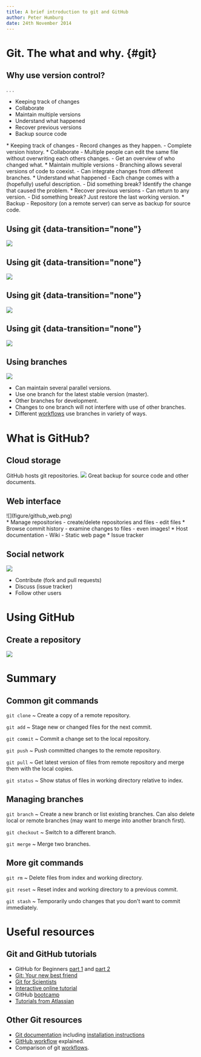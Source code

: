 ```yaml
---
title: A brief introduction to git and GitHub
author: Peter Humburg
date: 24th November 2014
---
```


# Git. The what and why. {#git}
## Why use version control?
. . .

* Keeping track of changes
* Collaborate
* Maintain multiple versions
* Understand what happened
* Recover previous versions
* Backup source code

<div class="notes">
* Keeping track of changes
     - Record changes as they happen.
     - Complete version history.
* Collaborate
    - Multiple people can edit the same file without overwriting each others changes.
    - Get an overview of who changed what.
* Maintain multiple versions
    - Branching allows several versions of code to coexist.
    - Can integrate changes from different branches. 
* Understand what happened
    - Each change comes with a (hopefully) useful description.
    - Did something break? Identify the change that caused the problem.
* Recover previous versions
    - Can return to any version.
    - Did something break? Just restore the last working version.
* Backup
    - Repository (on a remote server) can serve as backup for source code.
</div>

## Using git {data-transition="none"}
![](figure/git_single.png)

## Using git {data-transition="none"}
![](figure/git_remote.png)

## Using git {data-transition="none"}
![](figure/git_clone.png)

## Using git {data-transition="none"}
![](figure/git_multi.png)

## Using branches
![](figure/branches.png)

* Can maintain several parallel versions.
* Use one branch for the latest stable version (master).
* Other branches for development.
* Changes to one branch will not interfere with use of other branches.
* Different [workflows](#other-git-resources) use branches in variety of ways.

# What is GitHub?
## Cloud storage
GitHub hosts git repositories.
![](figure/github_single.png)
Great backup for source code and other documents.

## Web interface
<div class="left">
![](figure/github_web.png)
</div>
<div class="right">
* Manage repositories
    - create/delete repositories and files
    - edit files
* Browse commit history
    - examine changes to files
    - even images!
* Host documentation
    - Wiki
    - Static web page
* Issue tracker
</div>

## Social network
![](figure/github_multi.png)

* Contribute (fork and pull requests)
* Discuss (issue tracker)
* Follow other users

# Using GitHub
## Create a repository
![](figure/new_repo.png)


# Summary
## Common git commands
`git clone`
  ~ Create a copy of a remote repository.
  
`git add`
  ~ Stage new or changed files for the next commit.
  
`git commit`
  ~ Commit a change set to the local repository.
  
`git push`
  ~ Push committed changes to the remote repository.
 
`git pull`
  ~ Get latest version of files from remote repository and merge them with the local copies.
  
`git status`
  ~ Show status of files in working directory relative to index.

## Managing branches
`git branch`
  ~ Create a new branch or list existing branches. Can also delete local or remote branches 
    (<span class="alert">may want to merge into another branch first</span>).
  
`git checkout`
  ~ Switch to a different branch.

`git merge`
  ~ Merge two branches.
  
## More git commands
`git rm`
  ~ Delete files from index and working directory.
  
`git reset`
  ~ Reset index and working directory to a previous commit.
  
`git stash`
  ~ Temporarily undo changes that you don't want to commit immediately.
  
  
# Useful resources
## Git and GitHub tutorials
* GitHub for Beginners [part 1](http://readwrite.com/2013/09/30/understanding-github-a-journey-for-beginners-part-1) and [part 2](http://readwrite.com/2013/10/02/github-for-beginners-part-2)
* [Git: Your new best friend](http://www.sitepoint.com/version-control-git/)
* [Git for Scientists](http://nyuccl.org/pages/GitTutorial/)
* [Interactive online tutorial](https://try.github.io/levels/1/challenges/1)
* GitHub [bootcamp](https://help.github.com/categories/bootcamp/)
* [Tutorials from Atlassian](https://www.atlassian.com/git/tutorials/)

## Other Git resources
* [Git documentation](http://git-scm.com/) including [installation instructions](http://git-scm.com/book/en/v2/Getting-Started-Installing-Git)
* [GitHub workflow](https://guides.github.com/introduction/flow/index.html) explained.
* Comparison of git [workflows](https://www.atlassian.com/git/tutorials/comparing-workflows).
